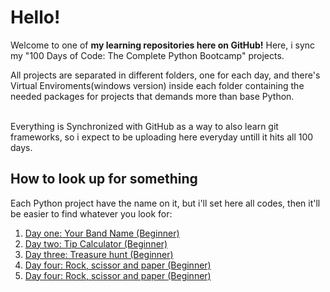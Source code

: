  <h1>Hello!</h1>

Welcome to one of <strong>my learning repositories here on GitHub!</strong> Here, i sync my "100 Days of Code: The Complete Python Bootcamp" projects. <br>

All projects are separated in different folders, one for each day, and there's Virtual Enviroments(windows version) inside each folder containing the needed packages for projects that demands more than base Python.<br>
<br>

Everything is Synchronized with GitHub as a way to also learn git frameworks, so i expect to be uploading here everyday untill it hits all 100 days.

<h2>How to look up for something</h2>

Each Python project have the name on it, but i'll set here all codes, then it'll be easier to find whatever you look for:

<ol>
	<li> <a href="https://github.com/antonio-pilan/Curso---100-Days-of-code/tree/main/Day%201%20-%20Your%20band%20name">Day one: Your Band Name (Beginner) </a></li>
	<li> <a href="https://github.com/antonio-pilan/Curso---100-Days-of-code/tree/main/Day%202%20-%20Tip%20Calulator">Day two: Tip Calculator (Beginner) </a></li>
	<li> <a href="https://github.com/antonio-pilan/Curso---100-Days-of-code/tree/main/Day%203%20-%20Find%20the%20treasure%20game">Day three: Treasure hunt (Beginner) </a></li>
	<li> <a href="https://github.com/antonio-pilan/Curso---100-Days-of-code/tree/main/Day%204%20-%20Rocks%2C%20Scizor%20n%20Papeg%20game">Day four: Rock, scissor and paper (Beginner) </a></li>
	<li> <a href="https://github.com/antonio-pilan/Curso---100-Days-of-code/tree/main/Day%205%20-%20Password%20Generator">Day four: Rock, scissor and paper (Beginner) </a></li>
</ol>